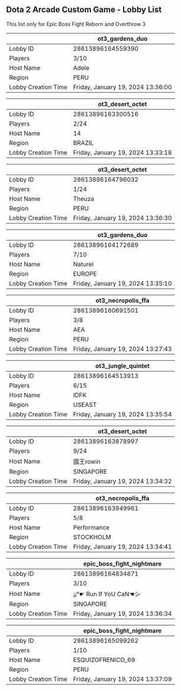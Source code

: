 ## Dota 2 Arcade Custom Game - Lobby List

This list only for Epic Boss Fight Reborn and Overthrow 3

|  | ot3_gardens_duo |
| ------ | ------ |
| Lobby ID | 28613896164559390 |
| Players | 3/10 |
| Host Name | Adele |
| Region | PERU |
| Lobby Creation Time | Friday, January 19, 2024 13:36:00 |


|  | ot3_desert_octet |
| ------ | ------ |
| Lobby ID | 28613896163300516 |
| Players | 2/24 |
| Host Name | 14 |
| Region | BRAZIL |
| Lobby Creation Time | Friday, January 19, 2024 13:33:18 |


|  | ot3_desert_octet |
| ------ | ------ |
| Lobby ID | 28613896164796032 |
| Players | 1/24 |
| Host Name | Theuza |
| Region | PERU |
| Lobby Creation Time | Friday, January 19, 2024 13:36:30 |


|  | ot3_gardens_duo |
| ------ | ------ |
| Lobby ID | 28613896164172689 |
| Players | 7/10 |
| Host Name | Naturel |
| Region | EUROPE |
| Lobby Creation Time | Friday, January 19, 2024 13:35:10 |


|  | ot3_necropolis_ffa |
| ------ | ------ |
| Lobby ID | 28613896160691501 |
| Players | 3/8 |
| Host Name | AEA |
| Region | PERU |
| Lobby Creation Time | Friday, January 19, 2024 13:27:43 |


|  | ot3_jungle_quintet |
| ------ | ------ |
| Lobby ID | 28613896164513913 |
| Players | 6/15 |
| Host Name | IDFK |
| Region | USEAST |
| Lobby Creation Time | Friday, January 19, 2024 13:35:54 |


|  | ot3_desert_octet |
| ------ | ------ |
| Lobby ID | 28613896163878997 |
| Players | 9/24 |
| Host Name | 國王rowin |
| Region | SINGAPORE |
| Lobby Creation Time | Friday, January 19, 2024 13:34:32 |


|  | ot3_necropolis_ffa |
| ------ | ------ |
| Lobby ID | 28613896163949961 |
| Players | 5/8 |
| Host Name | Performance |
| Region | STOCKHOLM |
| Lobby Creation Time | Friday, January 19, 2024 13:34:41 |


|  | epic_boss_fight_nightmare |
| ------ | ------ |
| Lobby ID | 28613896164834871 |
| Players | 3/10 |
| Host Name | ¡¡°☛ Run If YoU CaN☚シ |
| Region | SINGAPORE |
| Lobby Creation Time | Friday, January 19, 2024 13:36:34 |


|  | epic_boss_fight_nightmare |
| ------ | ------ |
| Lobby ID | 28613896165099262 |
| Players | 1/10 |
| Host Name | ESQUIZOFRENICO_69 |
| Region | PERU |
| Lobby Creation Time | Friday, January 19, 2024 13:37:09 |


